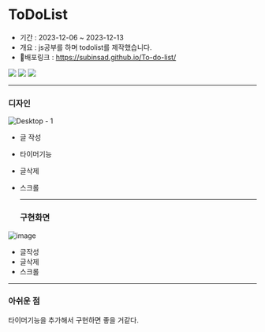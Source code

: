 # ToDoList

- 기간 : 2023-12-06 ~ 2023-12-13
- 개요 : js공부를 하며 todolist를 제작했습니다.
- 배포링크 : https://subinsad.github.io/To-do-list/

 <img src="https://img.shields.io/badge/JavaScript-F7DF1E?style=for-the-badge&logo=JavaScript&logoColor=white"> <img src="https://img.shields.io/badge/HTML5-E34F26?style=for-the-badge&logo=HTML5&logoColor=white"> <img src="https://img.shields.io/badge/CSS3-1572B6?style=for-the-badge&logo=CSS3&logoColor=white">

***

### 디자인
![Desktop - 1](https://github.com/subinsad/To-do-list/assets/92204014/292eec15-5584-4495-be2e-4bff2af62d62)

- 글 작성
- 타이머기능
- 글삭제
- 스크롤

  ***

  ### 구현화면
![image](https://github.com/subinsad/To-do-list/assets/92204014/de2514b0-18e3-45e0-ac88-6f35cc87d7c8)
- 글작성
- 글삭제
- 스크롤

***
### 아쉬운 점
타이머기능을 추가해서 구현하면 좋을 거같다. 
